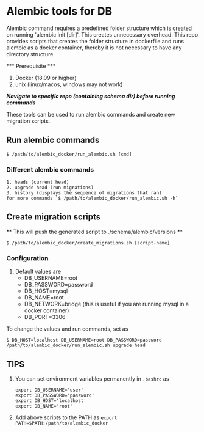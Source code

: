 # Alembic tools for DB

Alembic command requires a predefined folder structure which is created on running 'alembic init [dir]'. This creates unnecessary overhead. This repo provides scripts that creates the folder structure in dockerfile and runs alembic as a docker container, thereby it is not necessary to have any directory structure

*** Prerequisite ***
1. Docker (18.09 or higher)
2. unix (linux/macos, windows may not work)

***Navigate to specific repo (containing schema dir) before running commands***

These tools can be used to run alembic commands and create new migration scripts.

## Run alembic commands
`$ /path/to/alembic_docker/run_alembic.sh [cmd]`

### Different alembic commands
    1. heads (current head)
    2. upgrade head (run migrations)
    3. history (displays the sequence of migrations that ran)
    for more commands `$ /path/to/alembic_docker/run_alembic.sh -h`

## Create migration scripts  
** This will push the generated script to ./schema/alembic/versions **

`$ /path/to/alembic_docker/create_migrations.sh [script-name]`

### Configuration
1. Default values are
    * DB_USERNAME=root
    * DB_PASSWORD=password
    * DB_HOST=mysql
    * DB_NAME=root
    * DB_NETWORK=bridge (this is useful if you are running mysql in a docker container)
    * DB_PORT=3306
    

To change the values and run commands, set as 

`$ DB_HOST=localhost DB_USERNAME=root DB_PASSWORD=password /path/to/alembic_docker/run_alembic.sh upgrade head`

## TIPS
1. You can set environment variables permanently in `.bashrc` as
    ```
    export DB_USERNAME='user'
    export DB_PASSWORD='password'
    export DB_HOST='localhost'
    export DB_NAME='root'
    ```
2. Add above scripts to the PATH as `export PATH=$PATH:/path/to/alembic_docker`
